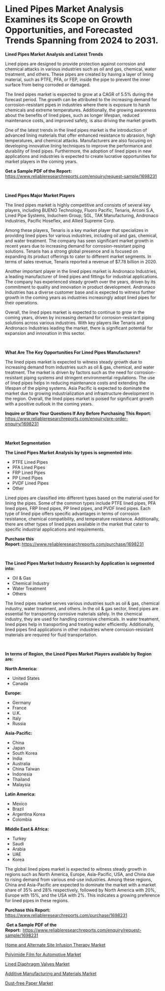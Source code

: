 <p><h1>Lined Pipes Market Analysis Examines its Scope on Growth Opportunities, and Forecasted Trends Spanning from 2024 to 2031.</h1></p><p><strong>Lined Pipes Market Analysis and Latest Trends</strong></p>
<p><p>Lined pipes are designed to provide protection against corrosion and chemical attacks in various industries such as oil and gas, chemical, water treatment, and others. These pipes are created by having a layer of lining material, such as PTFE, PFA, or FEP, inside the pipe to prevent the inner surface from being corroded or damaged.</p><p>The lined pipes market is expected to grow at a CAGR of 5.5% during the forecast period. The growth can be attributed to the increasing demand for corrosion-resistant pipes in industries where there is exposure to harsh chemicals and extreme temperatures. Additionally, the growing awareness about the benefits of lined pipes, such as longer lifespan, reduced maintenance costs, and improved safety, is also driving the market growth.</p><p>One of the latest trends in the lined pipes market is the introduction of advanced lining materials that offer enhanced resistance to abrasion, high temperatures, and chemical attacks. Manufacturers are also focusing on developing innovative lining techniques to improve the performance and durability of lined pipes. Furthermore, the adoption of lined pipes in new applications and industries is expected to create lucrative opportunities for market players in the coming years.</p></p>
<p><strong>Get a Sample PDF of the Report:&nbsp;</strong> <a href="https://www.reliableresearchreports.com/enquiry/request-sample/1698231">https://www.reliableresearchreports.com/enquiry/request-sample/1698231</a></p>
<p>&nbsp;</p>
<p><strong>Lined Pipes Major Market Players</strong></p>
<p><p>The lined pipes market is highly competitive and consists of several key players, including BUENO Technology, Fluoro Pacific, Tenaris, Arconi S.A, Lined Pipe Systems, Induchem Group, SGL, TAK Manufacturing, Andronaco Industries, Pacific Hoseflex, and Allied Supreme Corp. </p><p>Among these players, Tenaris is a key market player that specializes in providing lined pipes for various industries, including oil and gas, chemical, and water treatment. The company has seen significant market growth in recent years due to increasing demand for corrosion-resistant piping solutions. Tenaris has a strong global presence and is focused on expanding its product offerings to cater to different market segments. In terms of sales revenue, Tenaris reported a revenue of $7.78 billion in 2020.</p><p>Another important player in the lined pipes market is Andronaco Industries, a leading manufacturer of lined pipes and fittings for industrial applications. The company has experienced steady growth over the years, driven by its commitment to quality and innovation in product development. Andronaco Industries has a diverse customer base and is expected to witness further growth in the coming years as industries increasingly adopt lined pipes for their operations.</p><p>Overall, the lined pipes market is expected to continue to grow in the coming years, driven by increasing demand for corrosion-resistant piping solutions across various industries. With key players like Tenaris and Andronaco Industries leading the market, there is significant potential for expansion and innovation in this sector.</p></p>
<p>&nbsp;</p>
<p><strong>What Are The Key Opportunities For Lined Pipes Manufacturers?</strong></p>
<p><p>The lined pipes market is expected to witness steady growth due to increasing demand from industries such as oil & gas, chemical, and water treatment. The market is driven by factors such as the need for corrosion-resistant piping systems and stringent environmental regulations. The use of lined pipes helps in reducing maintenance costs and extending the lifespan of the piping systems. Asia Pacific is expected to dominate the market due to growing industrialization and infrastructure development in the region. Overall, the lined pipes market is poised for significant growth with a positive outlook in the coming years.</p></p>
<p><strong>Inquire or Share Your Questions If Any Before Purchasing This Report:</strong> <a href="https://www.reliableresearchreports.com/enquiry/pre-order-enquiry/1698231">https://www.reliableresearchreports.com/enquiry/pre-order-enquiry/1698231</a></p>
<p>&nbsp;</p>
<p><strong>Market Segmentation</strong></p>
<p><strong>The Lined Pipes Market Analysis by types is segmented into:</strong></p>
<p><ul><li>PTFE Lined Pipes</li><li>PFA Lined Pipes</li><li>FRP Lined Pipes</li><li>PP Lined Pipes</li><li>PVDF Lined Pipes</li><li>Other</li></ul></p>
<p><p>Lined pipes are classified into different types based on the material used for lining the pipes. Some of the common types include PTFE lined pipes, PFA lined pipes, FRP lined pipes, PP lined pipes, and PVDF lined pipes. Each type of lined pipe offers specific advantages in terms of corrosion resistance, chemical compatibility, and temperature resistance. Additionally, there are other types of lined pipes available in the market that cater to specific industrial applications and requirements.</p></p>
<p><strong>Purchase this Report:&nbsp;</strong><a href="https://www.reliableresearchreports.com/purchase/1698231">https://www.reliableresearchreports.com/purchase/1698231</a></p>
<p>&nbsp;</p>
<p><strong>The Lined Pipes Market Industry Research by Application is segmented into:</strong></p>
<p><ul><li>Oil & Gas</li><li>Chemical Industry</li><li>Water Treatment</li><li>Others</li></ul></p>
<p><p>The lined pipes market serves various industries such as oil & gas, chemical industry, water treatment, and others. In the oil & gas sector, lined pipes are essential for transporting corrosive materials safely. In the chemical industry, they are used for handling corrosive chemicals. In water treatment, lined pipes help in transporting and treating water efficiently. Additionally, lined pipes find applications in other industries where corrosion-resistant materials are required for fluid transportation.</p></p>
<p>&nbsp;</p>
<p><strong>In terms of Region, the Lined Pipes Market Players available by Region are:</strong></p>
<p>
    <p> <strong> North America: </strong>
        <ul>
            <li>United States</li>
            <li>Canada</li>
        </ul>
        </p> 
    <p> <strong> Europe: </strong>
        <ul>
            <li>Germany</li>
            <li>France</li>
            <li>U.K.</li>
            <li>Italy</li>
            <li>Russia</li>
        </ul>
        </p> 
    <p> <strong> Asia-Pacific: </strong>
        <ul>
            <li>China</li>
            <li>Japan</li>
            <li>South Korea</li>
            <li>India</li>
            <li>Australia</li>
            <li>China Taiwan</li>
            <li>Indonesia</li>
            <li>Thailand</li>
            <li>Malaysia</li>
        </ul>
        </p> 
    <p> <strong> Latin America: </strong>
        <ul>
            <li>Mexico</li>
            <li>Brazil</li>
            <li>Argentina Korea</li>
            <li>Colombia</li>
        </ul>
        </p> 
    <p> <strong> Middle East & Africa: </strong>
        <ul>
            <li>Turkey</li>
            <li>Saudi</li>
            <li>Arabia</li>
            <li>UAE</li>
            <li>Korea</li>
        </ul>
    </p>
    </p>
<p><p>The global lined pipes market is expected to witness steady growth in regions such as North America, Europe, Asia-Pacific, USA, and China due to rising demand from various end-use industries. Among these regions, China and Asia-Pacific are expected to dominate the market with a market share of 35% and 28% respectively, followed by North America with 20%, Europe with 15%, and the USA with 2%. This indicates a growing preference for lined pipes in these regions.</p></p>
<p><strong>Purchase this Report: </strong><a href="https://www.reliableresearchreports.com/purchase/1698231">https://www.reliableresearchreports.com/purchase/1698231</a></p>
<p>&nbsp;<strong>Get a Sample PDF of the Report:&nbsp;&nbsp;</strong><a href="https://www.reliableresearchreports.com/enquiry/request-sample/1698231">https://www.reliableresearchreports.com/enquiry/request-sample/1698231</a></p>
<p><strong></strong></p>
<p><p><a href="https://medium.com/@lottiejerde6456/decoding-home-and-alternate-site-infusion-therapy-market-metrics-market-share-trends-and-growth-4f74627f83d5">Home and Alternate Site Infusion Therapy Market</a></p><p><a href="https://issuu.com/reportprime-2/docs/polyimide-film-for-automotive-market-size-2030.ppt">Polyimide Film for Automotive Market</a></p><p><a href="https://github.com/ashepherd82/Market-Research-Report-List-3/blob/main/lined-diaphragm-valves-market.md">Lined Diaphragm Valves Market</a></p><p><a href="https://medium.com/@lottiejerde6456/additive-manufacturing-and-materials-market-size-cagr-trends-2024-2030-38940325331a">Additive Manufacturing and Materials Market</a></p><p><a href="https://issuu.com/reportprime-2/docs/dust-free-paper-market-size-2030.pptx">Dust-free Paper Market</a></p></p>